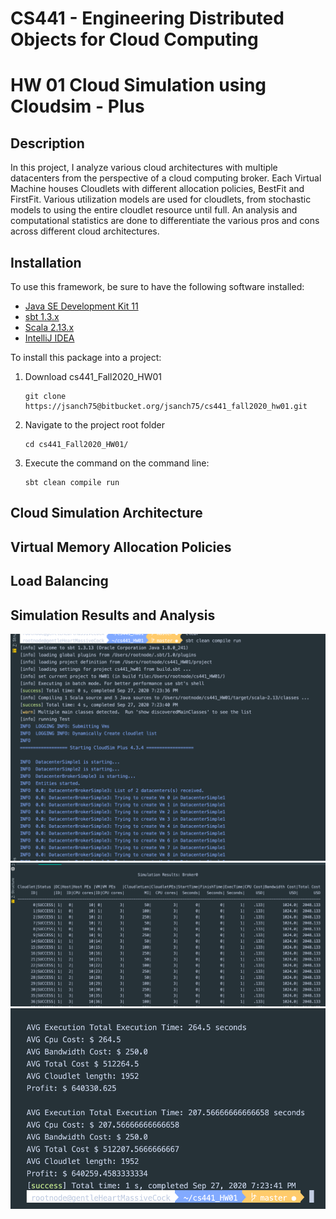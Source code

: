 # CS441 - Engineering Distributed Objects for Cloud Computing

# HW 01 Cloud Simulation using Cloudsim - Plus

## Description 
In this project, I analyze various cloud architectures with multiple datacenters from the perspective of a cloud computing broker.
Each Virtual Machine houses Cloudlets with different allocation policies, BestFit and FirstFit. Various utilization models are used for cloudlets, from stochastic models to using the entire cloudlet resource until full.
An analysis and computational statistics 
are done to differentiate the various pros and cons across different cloud architectures.

## Installation

To use this framework, be sure to have the following software installed:  

* [Java SE Development Kit 11](https://www.oracle.com/java/technologies/javase-jdk11-downloads.html)
* [sbt 1.3.x ](https://www.scala-sbt.org/download.html)
* [Scala  2.13.x](https://www.scala-lang.org/download/) 
* [IntelliJ IDEA](https://www.jetbrains.com/idea/download/)

To install this package into a project:  

1.  Download cs441_Fall2020_HW01

    ```  
    git clone https://jsanch75@bitbucket.org/jsanch75/cs441_fall2020_hw01.git
    ```
2. Navigate to the project root folder  

    ```
    cd cs441_Fall2020_HW01/  
    ```
3. Execute the command on the command line:

    ```
    sbt clean compile run  
    ```  
## Cloud Simulation Architecture 

## Virtual Memory Allocation Policies 

## Load Balancing 

## Simulation Results and Analysis
![](./src/screenshots/sbtcleancompile.png)
![](./src/screenshots/simulationResults.png)
![](./src/screenshots/simulationStatistics.png)
